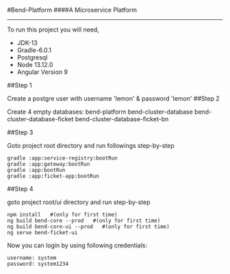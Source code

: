 #Bend-Platform
####A Microservice Platform
<hr/>
To run this project you will need,

* JDK-13
* Gradle-6.0.1
* Postgresql
* Node 13.12.0
* Angular Version 9

##Step 1

Create a postgre user with username 'lemon' & password 'lemon'
##Step 2

Create 4 empty databases:
    bend-platform
    bend-cluster-database
    bend-cluster-database-ficket
    bend-cluster-database-ficket-bn

##Step 3

Goto project root directory and run followings step-by-step

    gradle :app:service-registry:bootRun
    gradle :app:gateway:bootRun
    gradle :app:bootRun
    gradle :app:ficket-app:bootRun
    
##Step 4

goto project root/ui directory and run step-by-step

    npm install   #(only for first time)
    ng build bend-core --prod   #(only for first time)
    ng build bend-core-ui --prod   #(only for first time)
    ng serve bend-ficket-ui
    
Now you can login by using following credentials:

    username: system
    password: system1234
    